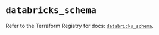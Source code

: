 # `databricks_schema`

Refer to the Terraform Registry for docs: [`databricks_schema`](https://registry.terraform.io/providers/databricks/databricks/1.72.0/docs/resources/schema).
